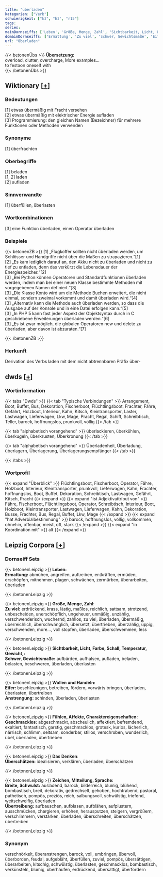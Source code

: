 ```yaml
---
title: "überladen"
kategorien: ["Verb"]
schwierigkeit: ["k3", "h3", "r15"]
tags:
series:
mainDornseiffs: ['Leben', 'Größe, Menge, Zahl', 'Sichtbarkeit, Licht, Farbe, Schall, Temperatur, Gewicht,', 'Wollen und Handeln', 'Fühlen, Affekte, Charaktereigenschaften', 'Das Denken', 'Zeichen, Mitteilung, Sprache']
domainDornseiffs: ['Ermattung', 'Zu viel', 'Schwer, Gewichtsmaße', 'Eifer', 'Anstrengung', 'Geschmacklos', 'Überschätzen', 'Breite, Schwulst', 'Übertreibung']
url: "überladen"
---
```


{{< betonenÜbs >}}
**Übersetzung:**  
overload, clutter, overcharge, More examples...  
to festoon oneself with  
{{< /betonenÜbs >}}

## Wiktionary [[+](https://de.wiktionary.org/wiki/überladen)]

### Bedeutungen
[1] etwas übermäßig mit Fracht versehen  
[2] etwas übermäßig mit elektrischer Energie aufladen  
[3] Programmierung: den gleichen Namen (Bezeichner) für mehrere Funktionen oder Methoden verwenden  

### Synonyme
[1] überfrachten  

### Oberbegriffe
[1] beladen  
[1, 2] laden  
[2] aufladen  

### Sinnverwandte
[1] überfüllen, überlasten  

### Wortkombinationen
[3] eine Funktion überladen, einen Operator überladen  

### Beispiele
{{< betonenZB >}}
[1] „Flugkoffer sollten nicht überladen werden, um Schlösser und Handgriffe nicht über die Maßen zu strapazieren.“[1]  
[2] „Es kam lediglich darauf an, den Akku nicht zu überladen und nicht zu tief zu entladen, denn das verkürzt die Lebensdauer der Energiespeicher.“[2]  
[3] „Bei Python können Operatoren und Standardfunktionen überladen werden, indem man bei einer neuen Klasse bestimmte Methoden mit vorgegebenen Namen definiert.“[3]  
[3] „Die Klasse Konto wird um die Methode Buchen erweitert, die nicht einmal, sondern zweimal vorkommt und damit überladen wird.“[4]  
[3] „Alternativ kann die Methode auch überladen werden, so dass die Ausgabe auf der Konsole und in eine Datei erfolgen kann.“[5]  
[3] „In PHP 5 kann fast jeder Aspekt der Objektsyntax durch in C geschriebene Erweiterungen überladen werden.“[6]  
[3] „Es ist zwar möglich, die globalen Operatoren new und delete zu überladen, aber davon ist abzuraten.“[7]  

{{< /betonenZB >}}
### Herkunft
Derivation des Verbs laden mit dem nicht abtrennbaren Präfix über-  



## dwds [[+](https://www.dwds.de/wb/überladen)]

### Wortinformation
{{< tabs "Dwds" >}}
{{< tab "Typische Verbindungen" >}}
Arrangement, Boot, Buffet, Bus, Dekoration, Fischerboot, Flüchtlingsboot, Frachter, Fähre, Gefährt, Holzboot, Interieur, Kahn, Kitsch, Kleintransporter, Laster, Lastwagen, Lieferwagen, Lkw, Mage, Pracht, Regal, Schiff, Schreibtisch, Teller, barock, hoffnungslos, prunkvoll, völlig
{{< /tab >}}

{{< tab "alphabetisch vorangehend" >}}
überlackieren, überkühlen, überkugeln, überkrusten, Überkronung
{{< /tab >}}

{{< tab "alphabetisch vorangehend" >}}
Überladenheit, Überladung, überlagern, Überlagerung, Überlagerungsempfänger
{{< /tab >}}

{{< /tabs >}}

### Wortprofil
{{< expand "Überblick" >}} Flüchtlingsboot, Fischerboot, Operator, Fähre, Holzboot, Interieur, Kleintransporter, prunkvoll, Lieferwagen, Kahn, Frachter, hoffnungslos, Boot, Buffet, Dekoration, Schreibtisch, Lastwagen, Gefährt, Kitsch, Pracht {{< /expand >}}
{{< expand "ist Adjektivattribut von" >}} Fähre, Fischerboot, Flüchtlingsboot, Operator, Schreibtisch, Interieur, Boot, Holzboot, Kleintransporter, Lastwagen, Lieferwagen, Kahn, Dekoration, Busse, Frachter, Bus, Regal, Buffet, Lkw, Mage {{< /expand >}}
{{< expand "hat Adverbialbestimmung" >}} barock, hoffnungslos, völlig, vollkommen, ohnehin, offenbar, meist, oft, stark {{< /expand >}}
{{< expand "in Koordination mit" >}} alt {{< /expand >}}

## Leipzig Corpora [[+](https://corpora.uni-leipzig.de/en/res?word=überladen&corpusId=deu_newscrawl-public_2018)]

### Dornseiff Sets
{{< betonenLeipzig >}}
**Leben:**  
**Ermattung:** abmühen, angreifen, auftreiben, entkräften, ermüden, erschöpfen, mitnehmen, plagen, schwächen, zermürben, überarbeiten, überladen  

{{< /betonenLeipzig >}}


{{< betonenLeipzig >}}
**Größe, Menge, Zahl:**  
**Zu viel:** erdrückend, krass, lästig, maßlos, reichlich, sattsam, strotzend, unbescheiden, unerschöpflich, ungeheuer, unmäßig, unzählig, verschwenderisch, wuchernd, zahllos, zu viel, überladen, übermäßig, überreichlich, überschwänglich, übersetzt, übertrieben, überzählig, üppig, verschwenden, more..., voll stopfen, überladen, überschwemmen, less  

{{< /betonenLeipzig >}}


{{< betonenLeipzig >}}
**Sichtbarkeit, Licht, Farbe, Schall, Temperatur, Gewicht,:**  
**Schwer, Gewichtsmaße:** aufbürden, aufhalsen, aufladen, beladen, belasten, beschweren, überladen, überlasten  

{{< /betonenLeipzig >}}


{{< betonenLeipzig >}}
**Wollen und Handeln:**  
**Eifer:** beschleunigen, betreiben, fördern, vorwärts bringen, überladen, überlasten, übertreiben  
**Anstrengung:** schinden, überladen, überlasten  

{{< /betonenLeipzig >}}


{{< betonenLeipzig >}}
**Fühlen, Affekte, Charaktereigenschaften:**  
**Geschmacklos:** abgeschmackt, abscheulich, affektiert, befremdend, exaltiert, fantastisch, garstig, geschmacklos, grotesk, kurios, lächerlich, närrisch, schlimm, seltsam, sonderbar, stillos, verschroben, wunderlich, übel, überladen, übertrieben  

{{< /betonenLeipzig >}}


{{< betonenLeipzig >}}
**Das Denken:**  
**Überschätzen:** idealisieren, verklären, überladen, überschätzen  

{{< /betonenLeipzig >}}


{{< betonenLeipzig >}}
**Zeichen, Mitteilung, Sprache:**  
**Breite, Schwulst:** ausladend, barock, bilderreich, blumig, blühend, bombastisch, breit, dekorativ, gedrechselt, gehoben, hochtrabend, pastoral, pathetisch, pompös, preziös, reich, salbungsvoll, schwülstig, triefend, weitschweifig, überladen  
**Übertreibung:** aufbauschen, aufblasen, aufblähen, aufplustern, ausschmücken, chargieren, erhöhen, herausputzen, steigern, vergrößern, verschlimmern, verstärken, überladen, überschreiten, überschätzen, übertreiben  

{{< /betonenLeipzig >}}

### Synonym
verschnörkelt, überanstrengen, barock, voll, umbringen, übervoll, überborden, feudal, aufgebläht, überfüllen, zuviel, pompös, übersättigen, überarbeiten, kitschig, schwülstig, überlasten, geschmacklos, bombastisch, verkünsteln, blumig, überhäufen, erdrückend, übersättigt, überfordern

